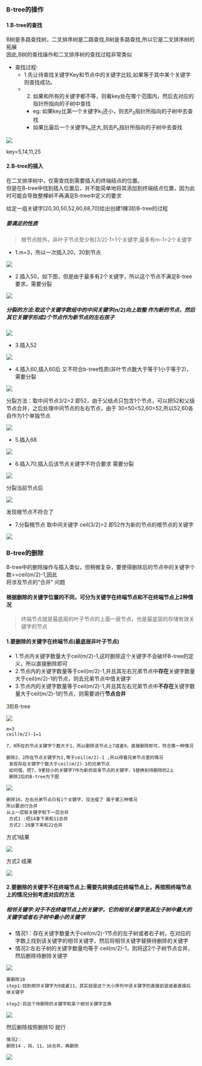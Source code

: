 ### B-tree的操作
#### 1.B-tree的查找
B树是多路查找树，二叉排序树是二路查找,B树是多路查找,所以它是二叉排序树的拓展        
因此,B树的查找操作和二叉排序树的查找过程非常类似

* 查找过程:
    * 1.先让待查找关键字Key和节点中的关键字比较,如果等于其中某个关键字则查找成功。
    * 2. 如果和所有的关键字都不等，则看key处在哪个范围内，然后去对应的指针所指向的子树中查找
        * eg: 如果key比第一个关键字k<sub>1</sub>还小，则去P<sub>0</sub>指针所指向的子树中去查找         
        * 如果比最后一个关键字k<sub>n</sub>还大,则去P<sub>n</sub>指针所指向的子树中去查找

![](https://note.youdao.com/yws/api/personal/file/71C7C2802EA84DBF8B51A35C9392E7C8?method=download&shareKey=68e85220df9a05ebe71931d48e5d3bd0)

key=5,14,11,25
#### 2.B-tree的插入
在二叉排序树中，仅需查找到需要插入的终端结点的位置。        
但是在B-tree中找到插入位置后，并不能简单地将其添加到终端结点位置，因为此时可能会导致整棵树不再满足B-tree中定义的要求

给定一组关键字[20,30,50,52,60,68,70]给出创建1棵3阶B-tree的过程
##### 要满足的性质
> 根节点除外，非叶子节点至少有[3/2]-1=1个关键字,最多有m-1=2个关键字

* 1.m=3，所以一次插入20，30到节点

![](https://note.youdao.com/yws/api/personal/file/8ADB38C2DE1948C78F3DF3349396E7C2?method=download&shareKey=107436e07727bc7fa21fcdaef8d89531)

* 2.插入50，如下图，但是由于最多有2个关键字，所以这个节点不满足B-tree要求，需要分裂

![](https://note.youdao.com/yws/api/personal/file/64F2D548CEF3474D85EF33EF81064EA9?method=download&shareKey=9162f6835594558e1735e4eab4d52491)

##### 分裂的方法:取这个关键字数组中的中间关键字(n/2)向上取整 作为新的节点，然后其它关键字形成2个节点作为新节点的左右孩子

![](https://note.youdao.com/yws/api/personal/file/8776A5A0F98A4971A47D09B938E016D9?method=download&shareKey=5ef0a73e27e862103924f865f5f8a966)

* 3.插入52

![](https://note.youdao.com/yws/api/personal/file/0098A67E5FAC44DA91B2701CF4DFADD9?method=download&shareKey=eb2acef920cb7e6fe9ef3d22d5e0d6b4)

* 4.插入60,插入60后 又不符合b-tree性质(非叶节点数大于等于1小于等于2)，需要分裂

![](https://note.youdao.com/yws/api/personal/file/829F74AA633348A3B5B178390918AE60?method=download&shareKey=3b536d3aac110e4e3ff647eba2b536c8)

分裂方法：取中间节点3/2=2 即52，由于父结点只包含1个节点，可以把52和父级节点合并，之后处理中间节点的左右节点，由于 30<50<52,60>52,所以52,60各自作为1个单独节点

![](https://note.youdao.com/yws/api/personal/file/32144F5DBC364B648C01279C629D7B78?method=download&shareKey=8053df32c0c31032a263492a003f014a)

* 5.插入68

![](https://note.youdao.com/yws/api/personal/file/B1DFB311CE5A4AE0858E00258DB0BEDB?method=download&shareKey=87a6de3798ab464fce8ebe11b19a3c34)

* 6.插入70,插入后该节点关键字不符合要求 需要分裂

![](https://note.youdao.com/yws/api/personal/file/B84900A8C3CB4AB0ACA2773798F9B21F?method=download&shareKey=87e7dad653f3c77122864bed4e15dfe1)

分裂当前节点后

![](https://note.youdao.com/yws/api/personal/file/9E007D098BFF42AC8F8DBD92D1179C68?method=download&shareKey=6626e9918c26b612d8d11e79e804c6ec)

发现根节点不符合了
* 7.分裂根节点 取中间关键字 ceil(3/2)=2 即52作为新的节点的根节点的关键字

![](https://note.youdao.com/yws/api/personal/file/572465BCD31B4917B027913098B0A883?method=download&shareKey=cd2885ea972c61c593944f15f05347cb)

### B-tree的删除
B-tree中的删除操作与插入类似，但稍微复杂，要使得删除后的节点中的关键字个数>=ceil(m/2)-1,因此        
将涉及节点的"合并" 问题

#### 根据删除的关键字位置的不同，可分为关键字在终端节点和不在终端节点上2种情况
> 终端节点就是最底层的叶子节点的上面一层节点，也是最底层的存储有效关键字的节点
#### 1.要删除的关键字在终端节点(最底层非叶子节点)
* 1.节点内关键字数量大于ceil(m/2)-1,这时删除这个关键字不会破坏B-tree的定义，所以直接删除即可
* 2.节点内的关键字数量等于ceil(m/2)-1,并且其左右兄弟节点中**存在**关键字数量大于ceil(m/2)-1的节点，则去兄弟节点中借关键字
* 3.节点内的关键字数量等于ceil(m/2)-1,并且其左右兄弟节点中**不存在**关键字数量大于ceil(m/2)-1的节点，则需要进行**节点合并**

3阶B-tree

![](https://note.youdao.com/yws/api/personal/file/748DAA9A3A9A4C7CA5A89CA0229118E8?method=download&shareKey=0fc8b6ba371d89c4506b0e1a4e7e5b72)

```
m=3
ceil(m/2)-1=1

7，9所在的节点关键字个数大于1，所以删除该节点上7或者9，直接删除即可，符合第一种情况

删除2，2所在节点关键字为1,等于ceil(m/2)-1 ,所以得看兄弟节点里的情况
 发现存在关键字个数大于ceil(m/2)-1的兄弟节点
 如何借，把7，9里较小的关键字7作为新的双亲节点的关键字，5替换到待删除的2上
 删除2后的B-tree为下图
```
![](https://note.youdao.com/yws/api/personal/file/6E7109AA483C47C19D487DFE831BE5BB?method=download&shareKey=4e43ef89ea4a190980af90907db15842)

```
删除16，左右兄弟节点只有1个关键字，没法借了 属于第三种情况
所以要进行合并
从上一层取关键字和下一层合并
 方式1 :把14拿下来和11合并
 方式2：20拿下来和22合并
```

方式1结果

![](https://note.youdao.com/yws/api/personal/file/51CF6694B4044C8399FCC8289E224F7F?method=download&shareKey=3b2efa20956e11b9dc3a8fd68d19b7dd)

方式2 结果

![](https://note.youdao.com/yws/api/personal/file/474EFCF0ABD244F58601DF05D18F41A3?method=download&shareKey=bcd827a92d3d9978c4674213f76798c1)

#### 2.要删除的关键字不在终端节点上:需要先转换成在终端节点上，再按照终端节点上的情况分别考虑对应的方法
##### 相邻关键字:对于不在终端节点上的关键字，它的相邻关键字是其左子树中最大的关键字或者右子树中最小的关键字
* 情况1：存在关键字数量大于ceil(m/2)-1节点的左子树或者右子树，在对应的字数上找到该关键字的相邻关键字，然后将相邻关键字替换待删除的关键字
* 情况2:左右子树的关键字数量均等于 ceil(m/2)-1，则将这2个子树节点合并，然后删除待删除关键字

![](https://note.youdao.com/yws/api/personal/file/748DAA9A3A9A4C7CA5A89CA0229118E8?method=download&shareKey=0fc8b6ba371d89c4506b0e1a4e7e5b72)

```
要删除10
step1:找到相邻关键字为9或者11，其实就是这个大小序列中该关键字的直接前驱或者直接后继关键字

step2:将这个待删除的关键字和某个相邻关键字互换

```
![](https://note.youdao.com/yws/api/personal/file/5189F1E7A29B4A118FD47717FC4C3FBD?method=download&shareKey=78e59c7982300525ac9eba460e53d89f)

然后删除按照删除10 就行
```
情况2：
删除14 ，将，11，16合并，再删除

```

![](https://note.youdao.com/yws/api/personal/file/F94D9440E985402D9BC259431340791E?method=download&shareKey=a0a678984adf6128a46a5dd5443e07ca)

















